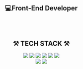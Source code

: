

<div align="center"> 
  
<h2>💻Front-End Developer</h2>

<br/>
<br/>

<h2> ⚒ TECH STACK ⚒ </h2>
<div>
  <img src="https://img.shields.io/badge/react-61DAFB?style=flat-square&logo=react&logoColor=black"> 
  <img src="https://img.shields.io/badge/redux-%23593d88.svg?style=flat-square&logo=redux&logoColor=white">
  <img src="https://img.shields.io/badge/html5-E34F26?style=flat-square&logo=html5&logoColor=white"> 
  <img src="https://img.shields.io/badge/css-1572B6?style=flat-square&logo=css3&logoColor=white"> 
  <img src="https://img.shields.io/badge/javascript-F7DF1E?style=flat-square&logo=javascript&logoColor=black"> 
  <img src="https://img.shields.io/badge/styled--components-DB7093?style=flat-square&logo=styled-components&logoColor=white"> 
</div>
  
<div>
<img src="https://img.shields.io/badge/github-181717?style=flat-square&logo=github&logoColor=white">
  <img src="https://img.shields.io/badge/firebase-FFCA28?style=flat-square&logo=firebase&logoColor=white">
</div>
<br/>
<br/>
</div>

<!-- [![Juyeong's GitHub stats](https://github-readme-stats.vercel.app/api?username=jyi3479)](https://github.com/jyi3479/github-readme-stats)                     -->


